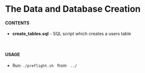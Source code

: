 <h1>The Data and Database Creation</h1>

<h4>CONTENTS</h4>
<ul>
<li><b>create_tables.sql</b> - SQL script which creates a users table</li>
</ul>

<br>

<h4>USAGE</h4>
<ul>
<li>Run: <code>./preflight.sh</code> &nbsp; from &nbsp; <code>../</code></li>